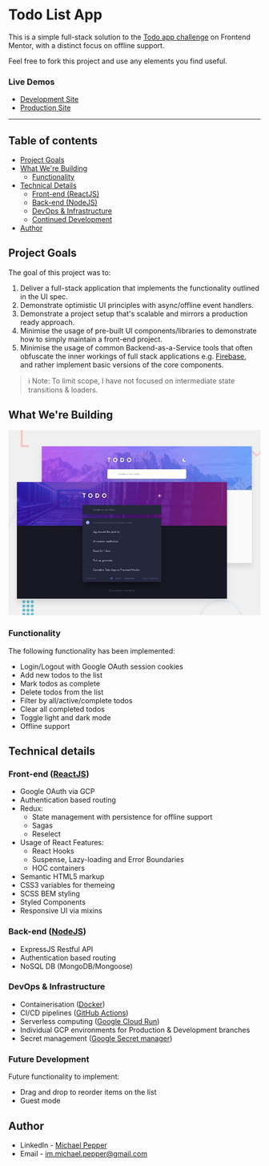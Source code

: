 # Todo List App

This is a simple full-stack solution to the [Todo app challenge](https://www.frontendmentor.io/challenges/todo-app-Su1_KokOW) on Frontend Mentor, with a distinct focus on offline support. 

Feel free to fork this project and use any elements you find useful.

### Live Demos

- [Development Site](https://todo-app-development-image-o3f7zte4sq-nw.a.run.app/login)
- [Production Site](https://todo-app-production-image-poluyjy66a-nw.a.run.app/login)

--- 
## Table of contents
  - [Project Goals](#project-goals)
  - [What We're Building](#what-were-building)
    - [Functionality](#functionality)
  - [Technical Details](#technical-details)
    - [Front-end (ReactJS)](#front-end-reactjs)
    - [Back-end (NodeJS)](#back-end-nodejs)
    - [DevOps & Infrastructure](#devops)
    - [Continued Development](#continued-development)
  - [Author](#author)

## Project Goals

The goal of this project was to:

1. Deliver a full-stack application that implements the functionality outlined in the UI spec.
2. Demonstrate optimistic UI principles with async/offline event handlers.
3. Demonstrate a project setup that's scalable and mirrors a production ready approach.
4. Minimise the usage of pre-built UI components/libraries to demonstrate how to simply maintain a front-end project. 
5. Minimise the usage of common Backend-as-a-Service tools that often obfuscate the inner workings of full stack applications e.g. [Firebase](https://firebase.google.com/), and rather implement basic versions of the core components.

> ℹ️ Note: To limit scope, I have not focused on intermediate state transitions & loaders.

## What We're Building

![](ui-design.jpg)

### Functionality

The following functionality has been implemented:

- Login/Logout with Google OAuth session cookies
- Add new todos to the list
- Mark todos as complete
- Delete todos from the list
- Filter by all/active/complete todos
- Clear all completed todos
- Toggle light and dark mode
- Offline support 

## Technical details

### Front-end ([ReactJS](https://reactjs.org/))

- Google OAuth via GCP
- Authentication based routing
- Redux:
  - State management with persistence for offline support
  - Sagas
  - Reselect
- Usage of React Features:
  - React Hooks
  - Suspense, Lazy-loading and Error Boundaries
  - HOC containers
- Semantic HTML5 markup
- CSS3 variables for themeing
- SCSS BEM styling
- Styled Components
- Responsive UI via mixins

### Back-end ([NodeJS](https://nodejs.org/en/))

- ExpressJS Restful API
- Authentication based routing
- NoSQL DB (MongoDB/Mongoose)

### DevOps & Infrastructure

- Containerisation ([Docker](https://www.docker.com/))
- CI/CD pipelines ([GitHub Actions](https://github.com/features/actions))
- Serverless computing ([Google Cloud Run](https://cloud.google.com/run))
- Individual GCP environments for Production & Development branches
- Secret management ([Google Secret manager](https://cloud.google.com/secret-manager))

### Future Development

Future functionality to implement:
- Drag and drop to reorder items on the list
- Guest mode

## Author

- LinkedIn - [Michael Pepper](https://www.linkedin.com/in/im-michael-pepper/)
- Email - <im.michael.pepper@gmail.com>


